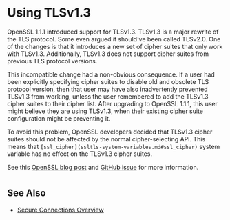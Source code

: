 # Using TLSv1.3

OpenSSL 1.1.1 introduced support for TLSv1.3. TLSv1.3 is a major rewrite of the TLS protocol. Some even argued it should've been called TLSv2.0. One of the changes is that it introduces a new set of cipher suites that only work with TLSv1.3. Additionally, TLSv1.3 does not support cipher suites from previous TLS protocol versions.

This incompatible change had a non-obvious consequence. If a user had been explicitly specifying cipher suites to disable old and obsolete TLS protocol version, then that user may have also inadvertently prevented TLSv1.3 from working, unless the user remembered to add the TLSv1.3 cipher suites to their cipher list. After upgrading to OpenSSL 1.1.1, this user might believe they are using TLSv1.3, when their existing cipher suite configuration might be preventing it.

To avoid this problem, OpenSSL developers decided that TLSv1.3 cipher suites should not be affected by the normal cipher-selecting API. This means that `[ssl_cipher](ssltls-system-variables.md#ssl_cipher)` system variable has no effect on the TLSv1.3 cipher suites.

See this [OpenSSL blog post](https://www.openssl.org/blog/blog/2018/02/08/tlsv1.3/) and [GitHub issue](https://github.com/openssl/openssl/issues/5359) for more information.

#

## See Also

* [Secure Connections Overview](secure-connections-overview.md)